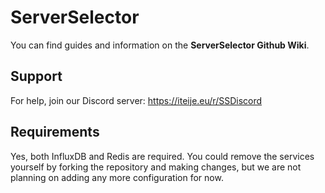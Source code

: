# ServerSelector
You can find guides and information on the  **ServerSelector Github Wiki**.

## Support
For help, join our Discord server: https://iteije.eu/r/SSDiscord

## Requirements
Yes, both InfluxDB and Redis are required. You could remove the services yourself by forking the repository and making
changes, but we are not planning on adding any more configuration for now.
